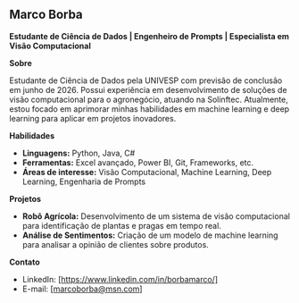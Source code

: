 ## Marco Borba
**Estudante de Ciência de Dados | Engenheiro de Prompts | Especialista em Visão Computacional**

**Sobre**

Estudante de Ciência de Dados pela UNIVESP com previsão de conclusão em junho de 2026. Possui experiência em desenvolvimento de soluções de visão computacional para o agronegócio, atuando na Solinftec. Atualmente, estou focado em aprimorar minhas habilidades em machine learning e deep learning para aplicar em projetos inovadores.

**Habilidades**

* **Linguagens:** Python, Java, C#
* **Ferramentas:** Excel avançado, Power BI, Git, Frameworks, etc.
* **Áreas de interesse:** Visão Computacional, Machine Learning, Deep Learning, Engenharia de Prompts

**Projetos**

* **Robô Agrícola:** Desenvolvimento de um sistema de visão computacional para identificação de plantas e pragas em tempo real.
* **Análise de Sentimentos:** Criação de um modelo de machine learning para analisar a opinião de clientes sobre produtos.

**Contato**

* LinkedIn: [https://www.linkedin.com/in/borbamarco/]
* E-mail: [marcoborba@msn.com]



